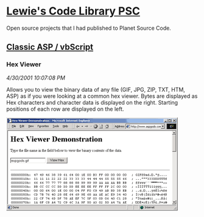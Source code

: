 # [Lewie's Code Library PSC](../../README.md)

Open source projects that I had published to Planet Source Code.

## [Classic ASP / vbScript](../README.md)

### Hex Viewer

*4/30/2001 10:07:08 PM*

Allows you to view the binary data of any file (GIF, JPG, ZIP, TXT, HTM, ASP) as if you were looking at a common hex viewer. Bytes are displayed as Hex characters and character data is displayed on the right. Starting positions of each row are displayed on the left.

![Screenshot of Hex Viewer](./screenshot.gif)



